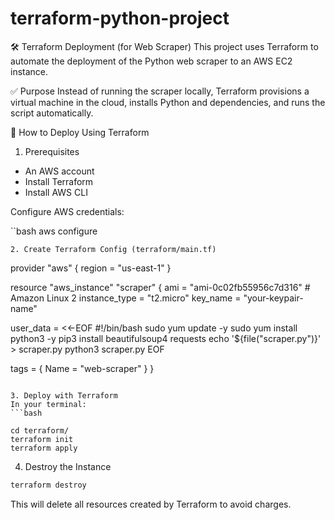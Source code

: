 # terraform-python-project

🛠️ Terraform Deployment (for Web Scraper)
This project uses Terraform to automate the deployment of the Python web scraper to an AWS EC2 instance.

✅ Purpose
Instead of running the scraper locally, Terraform provisions a virtual machine in the cloud, installs Python and dependencies, and runs the script automatically.


🚀 How to Deploy Using Terraform
1. Prerequisites
  - An AWS account
  - Install Terraform
  - Install AWS CLI

  Configure AWS credentials:
  
  ``bash
  aws configure
  ```
2. Create Terraform Config (terraform/main.tf)
```
provider "aws" {
  region = "us-east-1"
}

resource "aws_instance" "scraper" {
  ami           = "ami-0c02fb55956c7d316" # Amazon Linux 2
  instance_type = "t2.micro"
  key_name      = "your-keypair-name"

  user_data = <<-EOF
    #!/bin/bash
    sudo yum update -y
    sudo yum install python3 -y
    pip3 install beautifulsoup4 requests
    echo '${file("scraper.py")}' > scraper.py
    python3 scraper.py
  EOF

  tags = {
    Name = "web-scraper"
  }
}
```

3. Deploy with Terraform
In your terminal:
```bash

cd terraform/
terraform init
terraform apply
```

4. Destroy the Instance
```bash
terraform destroy
```
This will delete all resources created by Terraform to avoid charges.
